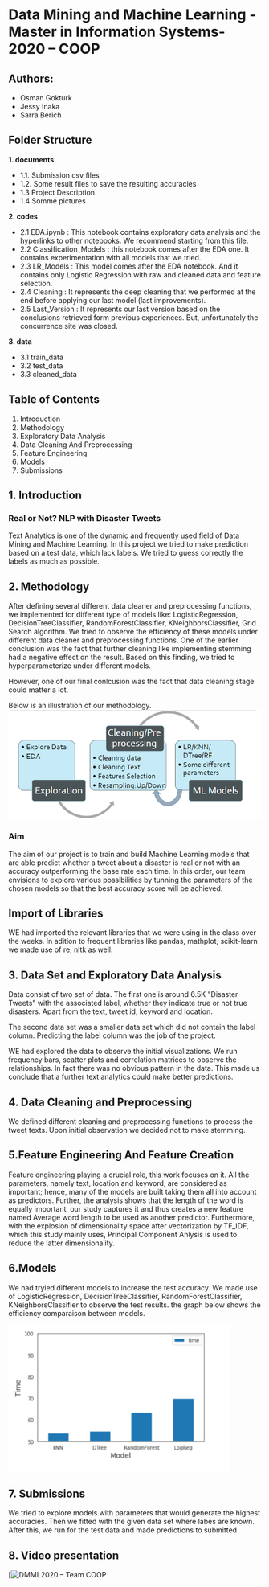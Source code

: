 # Data Mining and Machine Learning -Master in Information Systems-2020 – COOP

## Authors:
- Osman Gokturk
- Jessy Inaka
- Sarra Berich

## Folder Structure
**1. documents**
  - 1.1. Submission csv files
  - 1.2. Some result files to save the resulting accuracies
  - 1.3  Project Description
  - 1.4  Somme pictures
  
**2. codes**
  - 2.1 EDA.ipynb : This notebook contains exploratory data analysis and the hyperlinks to other notebooks. We recommend starting from this file. 
  - 2.2 Classification_Models : this notebook comes after the EDA one. It contains experimentation with all models that we tried.
  - 2.3 LR_Models : This model comes after the EDA notebook. And it contains only Logistic Regression with raw and cleaned data and feature selection.
  - 2.4 Cleaning : It represents the deep cleaning that we performed at the end before applying our last model (last improvements).
  - 2.5 Last_Version : It represents our last version based on the conclusions retrieved form previous experiences. But, unfortunately the concurrence site was closed.
  
**3. data**
  - 3.1 train_data
  - 3.2 test_data
  - 3.3 cleaned_data

## Table of Contents
1. Introduction
2. Methodology
3. Exploratory Data Analysis
4. Data Cleaning And Preprocessing
5. Feature Engineering
6. Models
7. Submissions


## 1. Introduction
### Real or Not? NLP with Disaster Tweets 
Text Analytics is one of the dynamic and frequently used field of Data Mining and Machine Learning. In this project we tried to make prediction based on a test data, which lack labels. We tried to guess correctly the labels as much as possible. 


## 2. Methodology
After defining several different data cleaner and preprocessing functions, we implemented for different type of models like: LogisticRegression, DecisionTreeClassifier, RandomForestClassifier, KNeighborsClassifier, Grid Search algorithm. We tried to observe the efficiency of these models under different data cleaner and preprocessing functions. One of the earlier conclusion was the fact that further cleaning like implementing stemming had a negative effect on the result. Based on this finding, we tried to hyperparameterize under different models. 

However, one of our final conlcusion was the fact that data cleaning stage could matter a lot. 

Below is an illustration of our methodology.
![alt text](https://github.com/sarrab/DMML2020_COOP/blob/main/documents/Methodology.PNG?raw=true)


### Aim
The aim of our project is to train and build Machine Learning models that are able predict whether a tweet about a disaster is real or not with an accuracy outperforming the base rate each time. In this order, our team envisions to explore various possibilities by tunning the parameters of the chosen models so that the best accuracy score will be achieved.

##  Import of Libraries
WE had imported the relevant libraries that we were using in the class over the weeks. In adition to frequent libraries like pandas, mathplot, scikit-learn we made use of re, nltk as well. 

## 3. Data Set and Exploratory Data Analysis
Data consist of two set of data. The first one is around 6.5K "Disaster Tweets" with the associated label, whether they indicate true or not true disasters. Apart from the text, tweet id, keyword and location. 

The second data set was a smaller data set which did not contain the label column. Predicting the label column was the job of the project. 

WE had explored the data to observe the initial visualizations. We run frequency bars, scatter plots and correlation matrices to observe the relationships. In fact there was no obvious pattern in the data. This made us conclude that a further text analytics could make better predictions. 

## 4. Data Cleaning and Preprocessing
We defined different cleaning and preprocessing functions to process the tweet texts. Upon initial observation we decided not to make stemming.

## 5.Feature Engineering And Feature Creation
Feature engineering playing a crucial role, this work focuses on it. All the parameters, namely text, location and keyword, are considered as important; hence, many of the models are built taking them all into account as predictors. Further, the analysis shows that the length of the word is equally important, our study captures it and thus creates a new feature named Average word length to be used as another predictor. Furthermore, with the explosion of dimensionality space after vectorization by TF_IDF, which this study mainly uses, Principal Component Anlysis is used to reduce the latter dimensionality.

## 6.Models
We had tryied different models to increase the test accuracy. We made use of LogisticRegression, DecisionTreeClassifier, RandomForestClassifier, KNeighborsClassifier to observe the test results. 
the graph below shows the efficiency comparaison between models.

![alt text](https://github.com/sarrab/DMML2020_COOP/blob/main/documents/EfficiencyComp.PNG?raw=true)

## 7. Submissions
We tried to explore models with parameters that would generate the highest accuracies. Then we fitted with the given data set where labes are known. After this, we run for the test data and made predictions to submitted.  

## 8. Video presentation

[![DMML2020 – Team COOP](")




